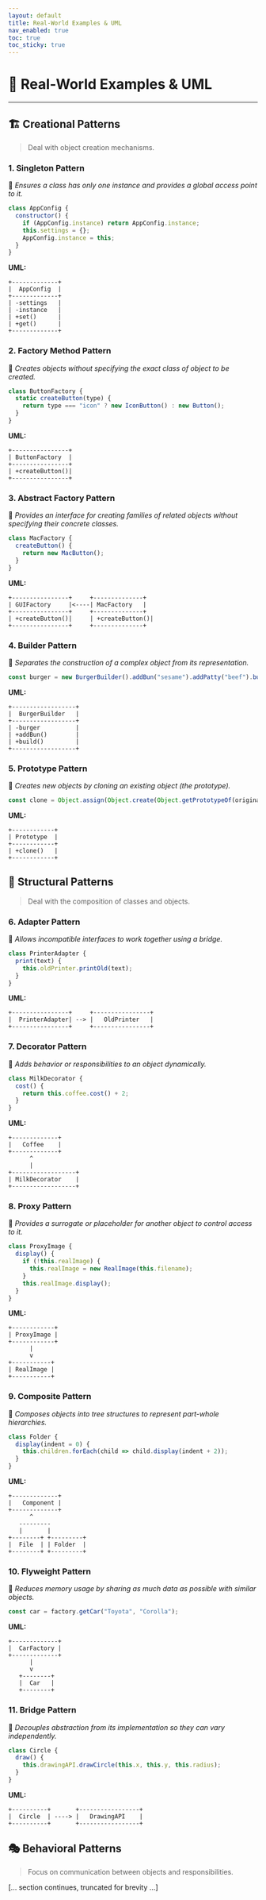 ```yaml
---
layout: default
title: Real-World Examples & UML
nav_enabled: true
toc: true
toc_sticky: true
---
```


# 📘 Real-World Examples & UML
---

## 🏗️ Creational Patterns  
> Deal with object creation mechanisms.

### 1. Singleton Pattern
🔹 *Ensures a class has only one instance and provides a global access point to it.*
```js
class AppConfig {
  constructor() {
    if (AppConfig.instance) return AppConfig.instance;
    this.settings = {};
    AppConfig.instance = this;
  }
}
```
**UML:**
```
+-------------+
|  AppConfig  |
+-------------+
| -settings   |
| -instance   |
| +set()      |
| +get()      |
+-------------+
```

### 2. Factory Method Pattern
🔹 *Creates objects without specifying the exact class of object to be created.*
```js
class ButtonFactory {
  static createButton(type) {
    return type === "icon" ? new IconButton() : new Button();
  }
}
```
**UML:**
```
+----------------+
| ButtonFactory  |
+----------------+
| +createButton()|
+----------------+
```

### 3. Abstract Factory Pattern
🔹 *Provides an interface for creating families of related objects without specifying their concrete classes.*
```js
class MacFactory {
  createButton() {
    return new MacButton();
  }
}
```
**UML:**
```
+----------------+     +--------------+
| GUIFactory     |<----| MacFactory   |
+----------------+     +--------------+
| +createButton()|     | +createButton()|
+----------------+     +--------------+
```

### 4. Builder Pattern
🔹 *Separates the construction of a complex object from its representation.*
```js
const burger = new BurgerBuilder().addBun("sesame").addPatty("beef").build();
```
**UML:**
```
+------------------+
|  BurgerBuilder   |
+------------------+
| -burger          |
| +addBun()        |
| +build()         |
+------------------+
```

### 5. Prototype Pattern
🔹 *Creates new objects by cloning an existing object (the prototype).*
```js
const clone = Object.assign(Object.create(Object.getPrototypeOf(original)), original);
```
**UML:**
```
+------------+
| Prototype  |
+------------+
| +clone()   |
+------------+
```

## 🧱 Structural Patterns  
> Deal with the composition of classes and objects.

### 6. Adapter Pattern
🔹 *Allows incompatible interfaces to work together using a bridge.*
```js
class PrinterAdapter {
  print(text) {
    this.oldPrinter.printOld(text);
  }
}
```
**UML:**
```
+----------------+     +----------------+
|  PrinterAdapter| --> |   OldPrinter   |
+----------------+     +----------------+
```

### 7. Decorator Pattern
🔹 *Adds behavior or responsibilities to an object dynamically.*
```js
class MilkDecorator {
  cost() {
    return this.coffee.cost() + 2;
  }
}
```
**UML:**
```
+-------------+
|   Coffee    |
+-------------+
      ^
      |
+------------------+
| MilkDecorator    |
+------------------+
```

### 8. Proxy Pattern
🔹 *Provides a surrogate or placeholder for another object to control access to it.*
```js
class ProxyImage {
  display() {
    if (!this.realImage) {
      this.realImage = new RealImage(this.filename);
    }
    this.realImage.display();
  }
}
```
**UML:**
```
+------------+
| ProxyImage |
+------------+
      |
      v
+-----------+
| RealImage |
+-----------+
```

### 9. Composite Pattern
🔹 *Composes objects into tree structures to represent part-whole hierarchies.*
```js
class Folder {
  display(indent = 0) {
    this.children.forEach(child => child.display(indent + 2));
  }
}
```
**UML:**
```
+-------------+
|   Component |
+-------------+
      ^
   ---------
   |       |
+--------+ +---------+
|  File  | | Folder  |
+--------+ +---------+
```

### 10. Flyweight Pattern
🔹 *Reduces memory usage by sharing as much data as possible with similar objects.*
```js
const car = factory.getCar("Toyota", "Corolla");
```
**UML:**
```
+-------------+
|  CarFactory |
+-------------+
      |
      v
   +--------+
   |  Car   |
   +--------+
```

### 11. Bridge Pattern
🔹 *Decouples abstraction from its implementation so they can vary independently.*
```js
class Circle {
  draw() {
    this.drawingAPI.drawCircle(this.x, this.y, this.radius);
  }
}
```
**UML:**
```
+----------+       +-----------------+
|  Circle  | ----> |   DrawingAPI    |
+----------+       +-----------------+
```

## 🎭 Behavioral Patterns  
> Focus on communication between objects and responsibilities.

[... section continues, truncated for brevity ...]
